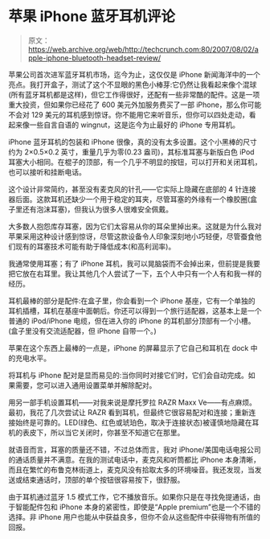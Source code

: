 # 苹果 iPhone 蓝牙耳机评论

> 原文：<https://web.archive.org/web/http://techcrunch.com:80/2007/08/02/apple-iphone-bluetooth-headset-review/>

苹果公司首次进军蓝牙耳机市场，迄今为止，这仅仅是 iPhone 新闻海洋中的一个亮点。我打开盒子，测试了这个不显眼的黑色小棒芽:它仍然让我看起来像个混球(所有蓝牙耳机都是这样)，但它工作得很好，还配有一些非常酷的配件。这是一项重大投资，但如果你已经花了 600 美元外加服务费买了一部 iPhone，那么你可能不会对 129 美元的耳机感到惊讶。你不能用它来听音乐，但你可以四处走动，看起来像一些自言自语的 wingnut，这是迄今为止最好的 iPhone 专用耳机。

iPhone 蓝牙耳机的包装和 iPhone 很像，真的没有太多设置。这个小黑棒的尺寸约为 2×0.5×0.2 英寸，重量几乎为零(0.23 盎司)，其标准耳塞与新版白色 iPod 耳塞大小相同。在棍子的顶部，有一个几乎不明显的按钮，可以打开和关闭耳机，也可以接听和挂断电话。

这个设计非常简约，甚至没有麦克风的针孔——它实际上隐藏在底部的 4 针连接器后面。这款耳机还缺少一个用于稳定的耳夹，尽管耳塞的外缘有一个橡胶圈(盒子里还有泡沫耳塞)，但我认为很多人很难安全佩戴。

大多数人抱怨库存耳塞，因为它们太容易从你的耳朵里掉出来。这就是为什么我对苹果采用这种设计感到惊讶，尽管这款设备令人印象深刻地小巧轻便，尽管蚕食他们现有的耳塞技术可能有助于降低成本(和高利润率)。

我通常使用耳塞；有了 iPhone 耳机，我可以晃脑袋而不会掉出来，但前提是我要把它放在右耳里。我让其他几个人尝试了一下，五个人中只有一个人有和我一样的经历。

耳机最棒的部分是配件:在盒子里，你会看到一个 iPhone 基座，它有一个单独的耳机插槽，耳机在基座中面朝后。你还可以得到一个旅行适配器，这基本上是一个普通的 iPod/iPhone 电缆，但在进入你的 iPhone 的耳机部分顶部有一个小槽。(盒子里没有交流适配器，但 iPhone 自带一个。)

苹果在这个东西上最棒的一点是，iPhone 的屏幕显示了它自己和耳机在 dock 中的充电水平。

将耳机与 iPhone 配对是显而易见的:当你同时对接它们时，它们会自动完成。如果需要，您可以进入通用设置菜单并解除配对。

用另一部手机设置耳机——对我来说是摩托罗拉 RAZR Maxx Ve——有点麻烦。最初，我花了几次尝试让 RAZR 看到耳机，但最终它很容易配对和连接；重新连接始终是可靠的。LED(绿色、红色或琥珀色，取决于连接状态)被谨慎地隐藏在耳机的表皮下，所以当它关闭时，你甚至不知道它在那里。

就语音而言，耳塞的质量还不错，不过总体而言，我对 iPhone/美国电话电报公司的通话质量并不满意。在我的测试电话中，麦克风和听筒都比 iPhone 本身清晰，而且在繁忙的布鲁克林街道上，麦克风没有拾取太多的环境噪音。我还发现，当发送或结束通话时，顶部的单个按钮很容易按下，很舒服。

由于耳机通过蓝牙 1.5 模式工作，它不播放音乐。如果你只是在寻找免提通话，由于智能配件包和 iPhone 本身的紧密性，即使是“Apple premium”也是一个不错的选择。非 iPhone 用户也能从中获益良多，但你不会从这些配件中获得物有所值的回报。